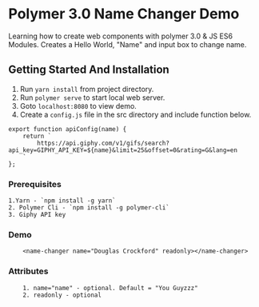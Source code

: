
# Polymer 3.0 Name Changer Demo
Learning how to create web components with polymer 3.0 &amp; JS ES6 Modules. Creates a Hello World, "Name" and input box to change name.


## Getting Started And Installation
1. Run `yarn install` from project directory.  
2. Run `polymer serve` to start local web server.
3. Goto `localhost:8080` to view demo.
4. Create a `config.js` file in the src directory and include function below.
```
export function apiConfig(name) {
    return `
        https://api.giphy.com/v1/gifs/search?api_key=GIPHY_API_KEY=${name}&limit=25&offset=0&rating=G&lang=en
    `
};
```

### Prerequisites
```
1.Yarn - `npm install -g yarn`
2. Polymer Cli - `npm install -g polymer-cli`
3. Giphy API key
```

### Demo
```
    <name-changer name="Douglas Crockford" readonly></name-changer>
```

### Attributes
```
    1. name="name" - optional. Default = "You Guyzzz"
    2. readonly - optional
```
